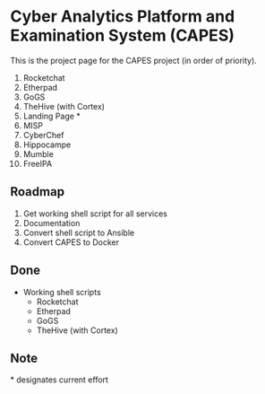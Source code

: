 # Cyber Analytics Platform and Examination System (CAPES)
This is the project page for the CAPES project (in order of priority).

1. Rocketchat
1. Etherpad
1. GoGS
1. TheHive (with Cortex)
1. Landing Page *
1. MISP
1. CyberChef
1. Hippocampe
1. Mumble
1. FreeIPA

## Roadmap
1. Get working shell script for all services
1. Documentation
1. Convert shell script to Ansible
1. Convert CAPES to Docker

## Done
* Working shell scripts
  - Rocketchat
  - Etherpad
  - GoGS
  - TheHive (with Cortex)

## Note
\* designates current effort

